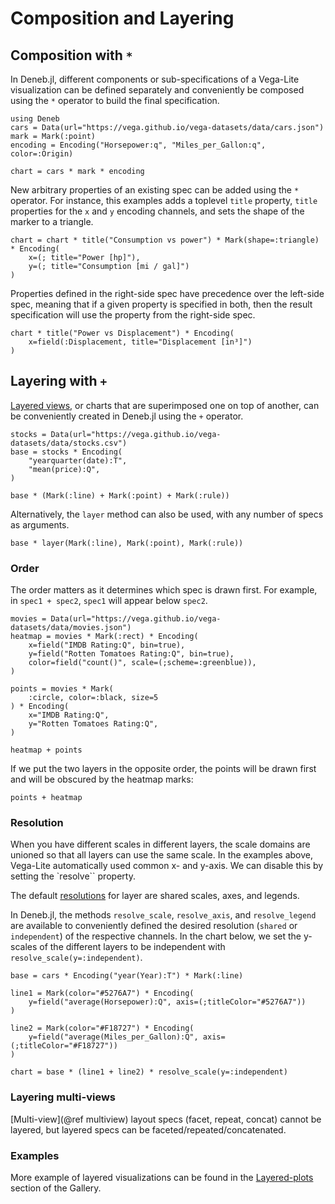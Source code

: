 # Composition and Layering

## Composition with `*`

In Deneb.jl, different components or sub-specifications of a Vega-Lite visualization can be defined separately and conveniently be composed using the `*` operator to build the final specification.

```@example composition_and_layering
using Deneb
cars = Data(url="https://vega.github.io/vega-datasets/data/cars.json")
mark = Mark(:point)
encoding = Encoding("Horsepower:q", "Miles_per_Gallon:q", color=:Origin)

chart = cars * mark * encoding
```

New arbitrary properties of an existing spec can be added using the `*` operator. For instance, this examples adds a toplevel `title` property, `title` properties for the `x` and `y` encoding channels, and sets the shape of the marker to a triangle.

```@example composition_and_layering
chart = chart * title("Consumption vs power") * Mark(shape=:triangle) * Encoding(
    x=(; title="Power [hp]"),
    y=(; title="Consumption [mi / gal]")
)
```

Properties defined in the right-side spec have precedence over the left-side spec, meaning that if a given property is specified in both, then the result specification will use the property from the right-side spec.
```@example composition_and_layering
chart * title("Power vs Displacement") * Encoding(
    x=field(:Displacement, title="Displacement [in³]")
)
```

## Layering with `+`

[Layered views](https://vega.github.io/vega-lite/docs/layer.html), or charts that are superimposed one on top of another, can be conveniently created in Deneb.jl using the `+` operator.

```@example composition_and_layering
stocks = Data(url="https://vega.github.io/vega-datasets/data/stocks.csv")
base = stocks * Encoding(
    "yearquarter(date):T",
    "mean(price):Q",
)

base * (Mark(:line) + Mark(:point) + Mark(:rule))
```

Alternatively, the `layer` method can also be used, with any number of specs as arguments.

```@example composition_and_layering
base * layer(Mark(:line), Mark(:point), Mark(:rule))
```
### Order

The order matters as it determines which spec is drawn first. For example, in `spec1 + spec2`, `spec1` will appear below `spec2`.

```@example composition_and_layering
movies = Data(url="https://vega.github.io/vega-datasets/data/movies.json")
heatmap = movies * Mark(:rect) * Encoding(
    x=field("IMDB Rating:Q", bin=true),
    y=field("Rotten Tomatoes Rating:Q", bin=true),
    color=field("count()", scale=(;scheme=:greenblue)),
)

points = movies * Mark(
    :circle, color=:black, size=5
) * Encoding(
    x="IMDB Rating:Q",
    y="Rotten Tomatoes Rating:Q",
)

heatmap + points
```

If we put the two layers in the opposite order, the points will be drawn first and will be obscured by the heatmap marks:
```@example composition_and_layering
points + heatmap
```

### Resolution

When you have different scales in different layers, the scale domains are unioned so that all layers can use the same scale. In the examples above, Vega-Lite automatically used common x- and y-axis. We can disable this by setting the `resolve`` property.

The default [resolutions](https://vega.github.io/vega-lite/docs/resolve.html) for layer are shared scales, axes, and legends.

In Deneb.jl, the methods `resolve_scale`, `resolve_axis`, and `resolve_legend` are available to conveniently defined the desired resolution (`shared` or `independent`) of the respective channels. In the chart below, we set the y-scales of the different layers to be independent with `resolve_scale(y=:independent)`.

```@example composition_and_layering
base = cars * Encoding("year(Year):T") * Mark(:line)

line1 = Mark(color="#5276A7") * Encoding(
    y=field("average(Horsepower):Q", axis=(;titleColor="#5276A7"))
)

line2 = Mark(color="#F18727") * Encoding(
    y=field("average(Miles_per_Gallon):Q", axis=(;titleColor="#F18727"))
)

chart = base * (line1 + line2) * resolve_scale(y=:independent)
```

### Layering multi-views

[Multi-view](@ref multiview) layout specs (facet, repeat, concat) cannot be layered, but layered specs can be faceted/repeated/concatenated.

### Examples

More example of layered visualizations can be found in the [Layered-plots](@ref) section of the Gallery.
